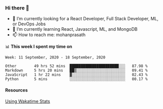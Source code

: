 ### Hi there 👋

- 🔭 I’m currently looking for a React Developer, Full Stack Developer, ML, or DevOps Jobs
- 🌱 I’m currently learning React, Javascript, ML, and MongoDB
- 📫 How to reach me: mohanprasath

📊 **This week I spent my time on**
<!--START_SECTION:waka-->
```text
Week: 11 September, 2020 - 18 September, 2020

Other        49 hrs 52 mins  ██████████████████████░░░   87.98 % 
Markdown     5 hrs 20 mins   ██▒░░░░░░░░░░░░░░░░░░░░░░   09.41 % 
JavaScript   1 hr 22 mins    ▓░░░░░░░░░░░░░░░░░░░░░░░░   02.43 % 
Python       5 mins          ░░░░░░░░░░░░░░░░░░░░░░░░░   00.17 % 
```
<!--END_SECTION:waka-->

#### Resources
[Using Wakatime Stats](https://github.com/marketplace/actions/waka-readme)
